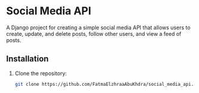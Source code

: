 # Social Media API

A Django project for creating a simple social media API that allows users to create, update, and delete posts, follow other users, and view a feed of posts.

## Installation

1. Clone the repository:
   ```bash
   git clone https://github.com/FatmaElzhraaAbuKhdra/social_media_api.git
   ```

